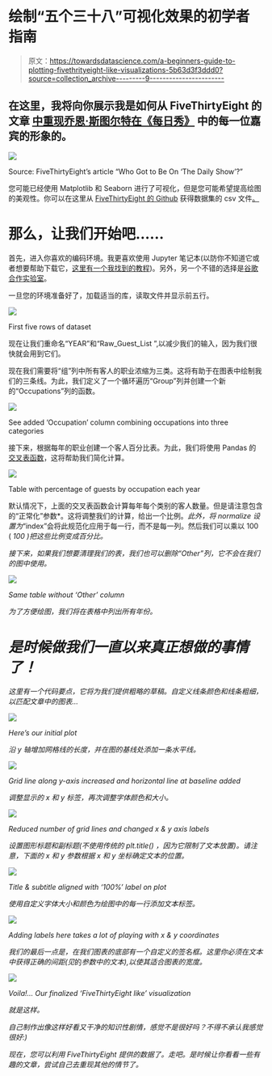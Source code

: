 # 绘制“五个三十八”可视化效果的初学者指南

> 原文：<https://towardsdatascience.com/a-beginners-guide-to-plotting-fivethrityeight-like-visualizations-5b63d3f3ddd0?source=collection_archive---------9----------------------->

## 在这里，我将向你展示我是如何从 FiveThirtyEight 的文章 [**中重现乔恩·斯图尔特在《每日秀》**](https://fivethirtyeight.com/features/every-guest-jon-stewart-ever-had-on-the-daily-show/) 中的每一位嘉宾的形象的。

![](img/e9063bf786fe176b3a4c24158b4012b2.png)

Source: FiveThirtyEight’s article “Who Got to Be On ‘The Daily Show’?”

您可能已经使用 Matplotlib 和 Seaborn 进行了可视化，但是您可能希望提高绘图的美观性。你可以在这里从 [FiveThirtyEight 的 Github](https://github.com/fivethirtyeight) 获得数据集的 csv 文件[。](https://raw.githubusercontent.com/fivethirtyeight/data/master/daily-show-guests/daily_show_guests.csv)

# **那么，让我们开始吧……**

首先，进入你喜欢的编码环境。我更喜欢使用 Jupyter 笔记本(以防你不知道它或者想要帮助下载它，[这里有一个我找到的教程](https://www.dataquest.io/blog/jupyter-notebook-tutorial/))。另外，另一个不错的选择是[谷歌合作实验室](https://colab.research.google.com/)。

一旦您的环境准备好了，加载适当的库，读取文件并显示前五行。

![](img/e900d279f5e4f386abbd4db4a9971d23.png)

First five rows of dataset

现在让我们重命名“YEAR”和“Raw_Guest_List ”,以减少我们的输入，因为我们很快就会用到它们。

现在我们需要将“组”列中所有客人的职业浓缩为三类。这将有助于在图表中绘制我们的三条线。为此，我们定义了一个循环遍历“Group”列并创建一个新的“Occupations”列的函数。

![](img/edbc55353e26b5c4145a0117e1717b01.png)

See added ‘Occupation’ column combining occupations into three categories

接下来，根据每年的职业创建一个客人百分比表。为此，我们将使用 Pandas 的[交叉表函数](http://pandas.pydata.org/pandas-docs/stable/reshaping.html#cross-tabulations)，这将帮助我们简化计算。

![](img/cc9a78feecaac295d7765ddfbd46fa84.png)

Table with percentage of guests by occupation each year

默认情况下，上面的交叉表函数会计算每年每个类别的客人数量。但是请注意包含的“正常化”参数*。这将调整我们的计算，给出一个比例。*此外，将 normalize 设置为*“index”会将此规范化应用于每一行，而不是每一列。然后我们可以乘以 100 ( **100* )把这些比例变成百分比。*

*接下来，如果我们想要清理我们的表，我们也可以删除“Other”列，它不会在我们的图中使用。*

*![](img/9a75b83145bae584e64ea7b68fa33c88.png)*

*Same table without ‘Other’ column*

*为了方便绘图，我们将在表格中列出所有年份。*

# *是时候做我们一直以来真正想做的事情了！*

*这里有一个代码要点，它将为我们提供粗略的草稿。自定义线条颜色和线条粗细，以匹配文章中的图表…*

*![](img/dd1e909c3eb1e6b32c27ed53102d69e7.png)*

*Here’s our initial plot*

*沿 y 轴增加网格线的长度，并在图的基线处添加一条水平线。*

*![](img/90a86776d7fa26e55c7eecf00adf50ed.png)*

*Grid line along y-axis increased and horizontal line at baseline added*

*调整显示的 x 和 y 标签，再次调整字体颜色和大小。*

*![](img/0794094e6cbd3fc6540a1f8af7fa5db3.png)*

*Reduced number of grid lines and changed x & y axis labels*

*设置图形标题和副标题(*不使用传统的 plt.title()* ，因为它限制了文本放置)。请注意，下面的 x 和 y 参数根据 x 和 y 坐标确定文本的位置。*

*![](img/c369296c772b81ee2523530696832b32.png)*

*Title & subtitle aligned with ‘100%’ label on plot*

*使用自定义字体大小和颜色为绘图中的每一行添加文本标签。*

*![](img/af4ef746bbb11f67579632cbed5e50c7.png)*

*Adding labels here takes a lot of playing with x & y coordinates*

*我们的最后一点是，在我们图表的底部有一个自定义的签名框。这里你必须在文本中获得正确的间距(见*的*参数中的文本),以使其适合图表的宽度。*

*![](img/2e5b4be366df8fb26d6ff33f11a9a7e7.png)*

*Voila!… Our finalized ‘FiveThirtyEight like’ visualization*

*就是这样。*

*自己制作出像这样好看又干净的知识性剧情，感觉不是很好吗？不得不承认我感觉很好:)*

*现在，您可以利用 FiveThirtyEight 提供的数据了。走吧。是时候让你看看一些有趣的文章，尝试自己去重现其他的情节了。*